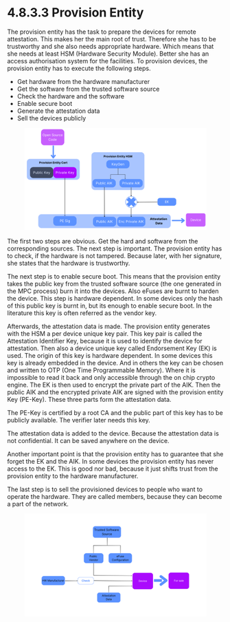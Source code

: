 # 4.8.3.3 Provision Entity

The provision entity has the task to prepare the devices for remote attestation. This makes her the main root of trust. Therefore she has to be trustworthy and she also needs appropriate hardware. Which means that she needs at least HSM (Hardware Security Module). Better she has an access authorisation system for the facilities. To provision devices, the provision entity has to execute the following steps.

* Get hardware from the hardware manufacturer
* Get the software from the trusted software source
* Check the hardware and the software
* Enable secure boot
* Generate the attestation data
* Sell the devices publicly



<figure><img src="../../../.gitbook/assets/4.8.3.3 (1).png" alt=""><figcaption></figcaption></figure>

The first two steps are obvious. Get the hard and software from the corresponding sources. The next step is important. The provision entity has to check, if the hardware is not tampered. Because later, with her signature, she states that the hardware is trustworthy.

The next step is to enable secure boot. This means that the provision entity takes the public key from the trusted software source (the one generated in the MPC process) burn it into the devices. Also eFuses are burnt to harden the device. This step is hardware dependent. In some devices only the hash of this public key is burnt in, but its enough to enable secure boot. In the literature this key is often referred as the vendor key.

Afterwards, the attestation data is made. The provision entity generates with the HSM a per device unique key pair. This key pair is called the Attestation Identifier Key, because it is used to identify the device for attestation. Then also a device unique key called Endorsement Key (EK) is used. The origin of this key is hardware dependent. In some devices this key is already embedded in the device. And in others the key can be chosen and written to OTP (One Time Programmable Memory). Where it is impossible to read it back and only accessible through the on chip crypto engine. The EK is then used to encrypt the private part of the AIK. Then the public AIK and the encrypted private AIK are signed with the provision entity Key (PE-Key). These three parts form the attestation data.

The PE-Key is certified by a root CA and the public part of this key has to be publicly available. The verifier later needs this key.

The attestation data is added to the device. Because the attestation data is not confidential. It can be saved anywhere on the device.

Another important point is that the provision entity has to guarantee that she forget the EK and the AIK. In some devices the provision entity has never access to the EK. This is good nor bad, because it just shifts trust from the provision entity to the hardware manufacturer.

The last step is to sell the provisioned devices to people who want to operate the hardware. They are called members, because they can become a part of the network.

<figure><img src="../../../.gitbook/assets/4.8.3.3. second.jpg (Presentation).png" alt=""><figcaption></figcaption></figure>

